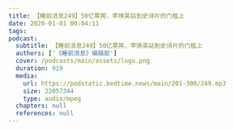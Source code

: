 ```yaml
---
title: 【睡前消息249】50亿票房，李焕英站到史诗片的门槛上
date: 2020-01-01 00:04:11
tags:
podcast:
  subtitle: 【睡前消息249】50亿票房，李焕英站到史诗片的门槛上
  authors: ['《睡前消息》编辑部']
  cover: /podcasts/main/assets/logo.png
  duration: 919
  media:
    url: https://podstatic.bedtime.news/main/201-300/249.mp3
    size: 22057344
    type: audio/mpeg
  chapters: null
  references: null
---
```

